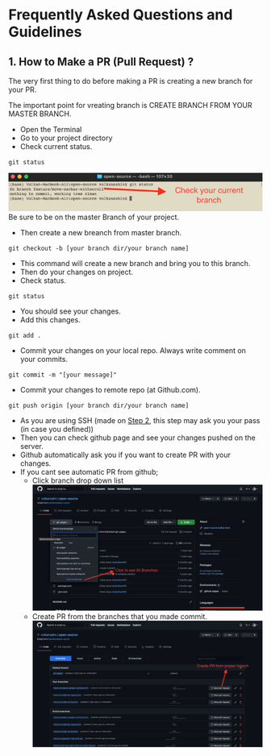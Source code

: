 # Frequently Asked Questions and Guidelines
## 1. How to Make a PR (Pull Request) ?

The very first thing to do before making a PR is creating a new branch for your PR.

The important point for vreating branch is CREATE BRANCH FROM YOUR MASTER BRANCH.

- Open the Terminal
- Go to your project directory
- Check current status.
```
git status
```
![Branch Image](images/Branch-image.png)
Be sure to be on the master Branch of your project.
- Then create a new breanch from master branch.
```
git checkout -b [your branch dir/your branch name]
```
- This command will create a new branch and bring you to this branch.
- Then do your changes on project.
- Check status.
```
git status
``` 
- You should see your changes.
- Add this changes.
```
git add .
```
- Commit your changes on your local repo. Always write comment on your commits.
```
git commit -m "[your message]"
```
- Commit your changes to remote repo (at Github.com).
```
git push origin [your branch dir/your branch name]
``` 
- As you are using SSH (made on [Step 2](https://open-source.kulkul.tech/en_ID/#!pages/internship.md#Step_2_-_Learn_how_to_use_SSH), this step may ask you your pass (in case you defined))
- Then you can check github page and see your changes pushed on the server.
- Github automatically ask you if you want to create PR with your changes.
- If you cant see automatic PR from github;
	- Click branch drop down list
	![Branch list Image](images/Branch-list-image.png)
	- Create PR from the branches that you made commit.
	![Branch PR Image](images/Branch-pr.png)